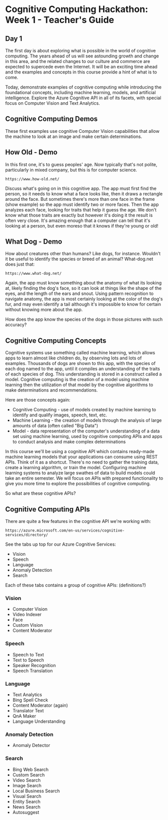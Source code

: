 # Cognitive Computing Hackathon: Week 1 - Teacher's Guide
## Day 1

The first day is about exploring what is possible in the world of cognitive computing. The years ahead of us will see astounding growth and change in this area, and the related changes to our culture and commerce are expected to supercede even the Internet. It will be an exciting time ahead and the examples and concepts in this course provide a hint of what is to come. 

Today, demonstrate examples of cognitive computing while introducing the foundational concepts, including machine learning, models, and artificial intelligence. Explore the Azure Cognitive API in all of its facets, with special focus on Computer Vision and Text Analytics.


## Cognitive Computing Demos

These first examples use cognitive Computer Vision capabilities that allow the machine to look at an image and make certain determinations. 

## How Old - Demo

In this first one, it's to guess peoples' age. Now typically that's not polite, particularly in mixed company, but this is for computer science.

    https://www.how-old.net/

Discuss what's going on in this cognitive app. The app must first find the person, so it needs to know what a face looks like, then it draws a rectangle around the face. But sometimes there's more than one face in the frame (show example) so the app must identify two or more faces. Then the app analyzes each face, looking for traits that help it guess the age. We don't know what those traits are exactly but however it's doing it the result is often very close. It's amazing enough that a computer can tell that it's looking at a person, but even moreso that it knows if they're young or old!

## What Dog - Demo

How about creatures other than humans? Like dogs, for instance. Wouldn't it be useful to identify the species or breed of an animal?  What-dog.net does just that:

    https://www.what-dog.net/

Again, the app must know something about the anatomy of what its looking at, likely finding the dog's face, so it can look at things like the shape of the eyes, and the length of the ears and snout. Using pattern recognition to navigate anatomy, the app is  most certainly looking at the color of the dog's fur, and may even identify a tail although it's impossible to know for certain without knowing more about the app.


How does the app know the species of the dogs in those pictures with such accuracy?

## Cognitive Computing Concepts

Cognitive systems use something called machine learning, which allows apps to learn almost like children do, by observing lots and lots of examples. Thousands of dogs are shown to this app, with the species of each dog named to the app, until it compiles an understanding of the traits of each species of dog.  This understanding is stored in a construct called a model.  Cognitive computing is the creation of a model using machine learning then the utilization of that model by the cognitive algorithms to make determinations and recommendations.

Here are those concepts again:

* Cognitive Computing - use of models created by machine learning to identify and qualify images, speech, text, etc. 
* Machine Learning - the creation of models through the analysis of large amounts of data (often called "Big Data")
* Model - data representation of the computer's understanding of a data set using machine learning, used by cognitive computing APIs and apps to conduct analysis and make complex determinations

In this course we'll be using a cognitive API which contains ready-made machine learning models that your applications can consume using REST APIs. Think of it as a shortcut. There's no need to gather the training data, create a learning algorithm, or train the model. Configuring machine learning systems to analyze large swathes of data to build models could take an entire semester. We will focus on APIs with prepared functionality to give you more time to explore the possibilities of cognitive computing.

So what are these cognitive APIs?

## Cognitive Computing APIs

There are quite a few features in the cognitive API we're working with:

    https://azure.microsoft.com/en-us/services/cognitive-services/directory/

See the tabs up top for our Azure Cognitive Services:

* Vision
* Speech
* Language
* Anomaly Detection
* Search

Each of these tabs contains a group of cognitive APIs: (definitions?)

### Vision
* Computer Vision
* Video Indexer
* Face 
* Custom Vision
* Content Moderator

### Speech
* Speech to Text
* Text to Speech
* Speaker Recognition
* Speech Translation

### Language
* Text Analytics
* Bing Spell Check
* Content Moderator (again)
* Translator Text
* QnA Maker
* Language Understanding

### Anomaly Detection
* Anomaly Detector

### Search
* Bing Web Search
* Custom Search
* Video Search
* Image Search
* Local Business Search
* Visual Search
* Entity Search
* News Search
* Autosuggest

